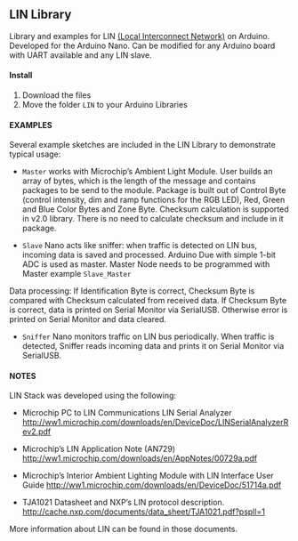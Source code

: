 ## LIN Library

Library and examples for LIN [(Local Interconnect Network)](https://en.wikipedia.org/wiki/Local_Interconnect_Network) on Arduino. Developed for the Arduino Nano.  Can be modified for any Arduino board with UART available and any LIN slave.

#### Install

1. Download the files
2. Move the folder `LIN` to your Arduino Libraries

#### EXAMPLES

Several example sketches are included in the LIN Library to demonstrate typical usage:

* `Master` works with Microchip’s Ambient Light Module. User builds an array of bytes, which is the length of the message and contains packages to be send to the module. Package is built out of Control Byte (control intensity, dim and ramp functions for the RGB LED), Red, Green and Blue Color Bytes and Zone Byte.
Checksum calculation is supported in v2.0 library. There is no need to calculate checksum and include in it package.

* `Slave` Nano acts like sniffer: when traffic is detected on LIN bus, incoming data is saved and processed. Arduino Due with simple 1-bit ADC is used as master. Master Node needs to be programmed with Master example `Slave_Master`

 Data processing: If Identification Byte is correct, Checksum Byte is compared with Checksum calculated from received data. If Checksum Byte is correct, data is printed on Serial Monitor via SerialUSB. Otherwise error is printed on Serial Monitor and data cleared.

* `Sniffer` Nano monitors traffic on LIN bus periodically. When traffic is detected, Sniffer reads incoming data and prints it on Serial Monitor via SerialUSB.

#### NOTES

LIN Stack was developed using the following:

* Microchip PC to LIN Communications LIN Serial Analyzer
http://ww1.microchip.com/downloads/en/DeviceDoc/LINSerialAnalyzerRev2.pdf

* Microchip’s LIN Application Note (AN729) http://ww1.microchip.com/downloads/en/AppNotes/00729a.pdf

* Microchip’s Interior Ambient Lighting Module with LIN Interface User Guide
http://ww1.microchip.com/downloads/en/DeviceDoc/51714a.pdf

* TJA1021 Datasheet and NXP’s LIN protocol description.
http://cache.nxp.com/documents/data_sheet/TJA1021.pdf?pspll=1

More information about LIN can be found in those documents.
